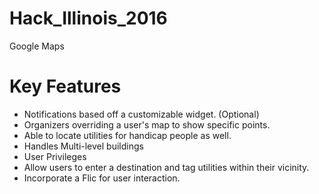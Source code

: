 # Hack_Illinois_2016
Google Maps

# Key Features

- Notifications based off a customizable widget. (Optional)
- Organizers overriding a user's map to show specific points.
- Able to locate utilities for handicap people as well.
- Handles Multi-level buildings
- User Privileges
- Allow users to enter a destination and tag utilities within their vicinity.
- Incorporate a Flic for user interaction.
